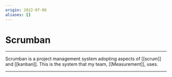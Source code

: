 ```yaml
---
origin: 2022-07-06
aliases: []
---
```

# Scrumban
---
Scrumban is a project management system adopting aspects of [[scrum]] and [[kanban]]. This is the system that my team, [[Measurement]], uses.

---
